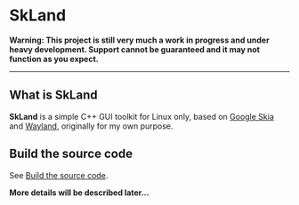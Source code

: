 # SkLand

**Warning: This project is still very much a work in progress and
under heavy development. Support cannot be guaranteed and it may not
function as you expect.**

----

## What is SkLand

**SkLand** is a simple C++ GUI toolkit for Linux only, based on
[Google Skia](https://skia.org) and
[Wayland](https://wayland.freedesktop.org), originally for my own
purpose.

<!-- ![Example Windows In Fedora
25](https://github.com/zhanggyb/skland-doc-images/blob/master/screenshots/examples.png)
-->

## Build the source code

See [Build the source code](doc/build.md).

**More details will be described later...**
